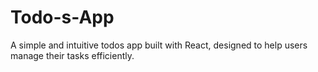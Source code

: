 # Todo-s-App
A simple and intuitive todos app built with React, designed to help users manage their tasks efficiently.
